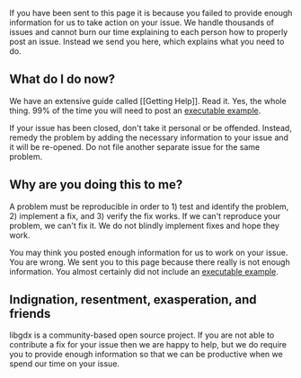 If you have been sent to this page it is because you failed to provide enough information for us to take action on your issue. We handle thousands of issues and cannot burn our time explaining to each person how to properly post an issue. Instead we send you here, which explains what you need to do.

## What do I do now? ##

We have an extensive guide called [[Getting Help]]. Read it. Yes, the whole thing. 99% of the time you will need to post an [executable example](https://github.com/libgdx/libgdx/wiki/Getting-Help#executable-example-code).

If your issue has been closed, don't take it personal or be offended. Instead, remedy the problem by adding the necessary information to your issue and it will be re-opened. Do not file another separate issue for the same problem.

## Why are you doing this to me? ##

A problem must be reproducible in order to 1) test and identify the problem, 2) implement a fix, and 3) verify the fix works. If we can't reproduce your problem, we can't fix it. We do not blindly implement fixes and hope they work.

You may think you posted enough information for us to work on your issue. You are wrong. We sent you to this page because there really is not enough information. You almost certainly did not include an [executable example](https://github.com/libgdx/libgdx/wiki/Getting-Help#executable-example-code).

## Indignation, resentment, exasperation, and friends ##

libgdx is a community-based open source project. If you are not able to contribute a fix for your issue then we are happy to help, but we do require you to provide enough information so that we can be productive when we spend our time on your issue.